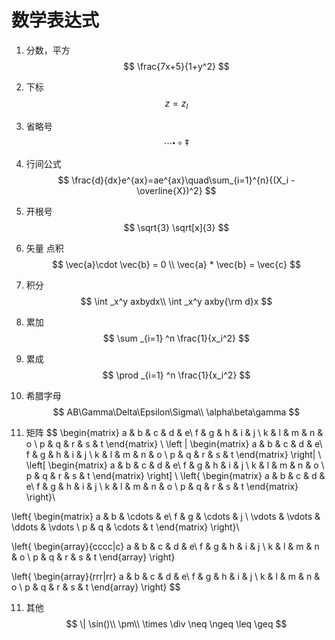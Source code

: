 # 数学表达式

1. 分数，平方 
$$
   \frac{7x+5}{1+y^2}
$$
2. 下标
$$
    z = z_l
$$
3. 省略号
$$
    \cdots \centerdot \circ \ddagger
$$
4. 行间公式
$$
\frac{d}{dx}e^{ax}=ae^{ax}\quad\sum_{i=1}^{n}{(X_i - \overline{X})^2}
$$

5. 开根号
$$
\sqrt{3} \sqrt[x]{3}
$$

6. 矢量 点积
$$
    \vec{a}\cdot \vec{b} = 0 \\ \vec{a} * \vec{b} = \vec{c}
$$

7. 积分
$$
    \int _x^y axbydx\\
    \int _x^y axby{\rm d}x
$$

8. 累加
$$
    \sum _{i=1} ^n \frac{1}{x_i^2}
$$

8. 累成
$$
    \prod _{i=1} ^n \frac{1}{x_i^2}
$$
9. 希腊字母
$$
    AB\Gamma\Delta\Epsilon\Sigma\\
    \alpha\beta\gamma
$$
10. 矩阵
$$
 \begin{matrix}
   a & b & c & d & e\\
   f & g & h & i & j \\
   k & l & m & n & o \\
   p & q & r & s & t
  \end{matrix}  \\
 \left |
 \begin{matrix}
   a & b & c & d & e\\
   f & g & h & i & j \\
   k & l & m & n & o \\
   p & q & r & s & t
  \end{matrix} 
\right| \\
\left[
 \begin{matrix}
   a & b & c & d & e\\
   f & g & h & i & j \\
   k & l & m & n & o \\
   p & q & r & s & t
  \end{matrix} 
\right] \\
\left\{
 \begin{matrix}
   a & b & c & d & e\\
   f & g & h & i & j \\
   k & l & m & n & o \\
   p & q & r & s & t
  \end{matrix} 
\right\}\\

 \left\{
 \begin{matrix}
   a & b & \cdots & e\\
   f & g & \cdots & j \\
   \vdots & \vdots & \ddots & \vdots \\
   p & q & \cdots & t
  \end{matrix} 
\right\}\\

\left\{
 \begin{array}{cccc|c}
     a & b & c & d & e\\
     f & g & h & i & j \\
     k & l & m & n & o \\
     p & q & r & s & t
  \end{array} 
\right\}
 
 \left\{
 \begin{array}{rrr|rr}
     a & b & c & d & e\\
     f & g & h & i & j \\
     k & l & m & n & o \\
     p & q & r & s & t
  \end{array} 
\right\}
$$

11. 其他
$$
\|
    \sin()\\
    \pm\\
    \times
    \div
    \neq
    \ngeq
    \leq
    \geq
$$